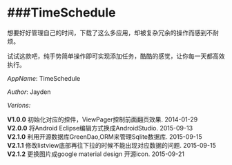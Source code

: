 ###TimeSchedule
============
想要好好管理自己的时间，下载了这么多应用，却被复杂冗余的操作而感到不耐烦。

试试这款吧，纯手势简单操作即可实现添加任务，酷酷的感觉，让你每一天都高效执行。

*AppName*: TimeSchedule

*Author*: Jayden

*Verions:*

**V1.0.0**  初始化对应的控件，ViewPager控制前面翻页效果. 2014-01-29  
**V2.0.0**  将Android Eclipse编辑方式换成AndroidStudio. 2015-09-13  
**V2.1.0**  利用开源数据库GreenDao,ORM来管理Sqlite数据库. 2015-09-15  
**V2.1.1**  修改listview底部再往下拉的时候不能出现对应数据的问题. 2015-09-15  
**V2.1.2**  更换图片成google material design 开源icon. 2015-09-21
